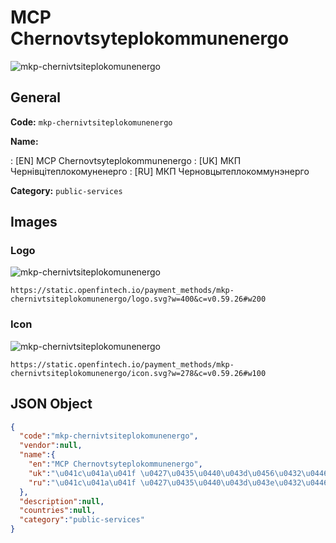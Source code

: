 
# MCP Chernovtsyteplokommunenergo 
![mkp-chernivtsiteplokomunenergo](https://static.openfintech.io/payment_methods/mkp-chernivtsiteplokomunenergo/logo.svg?w=400&c=v0.59.26#w200)  

## General 
**Code:** `mkp-chernivtsiteplokomunenergo` 
 
**Name:** 
 
:	[EN] MCP Chernovtsyteplokommunenergo 
:	[UK] МКП Чернівцітеплокомуненерго 
:	[RU] МКП Черновцытеплокоммунэнерго 
 
**Category:** `public-services` 
 

## Images 

### Logo 
![mkp-chernivtsiteplokomunenergo](https://static.openfintech.io/payment_methods/mkp-chernivtsiteplokomunenergo/logo.svg?w=400&c=v0.59.26#w200)  

```
https://static.openfintech.io/payment_methods/mkp-chernivtsiteplokomunenergo/logo.svg?w=400&c=v0.59.26#w200
```  

### Icon 
![mkp-chernivtsiteplokomunenergo](https://static.openfintech.io/payment_methods/mkp-chernivtsiteplokomunenergo/icon.svg?w=278&c=v0.59.26#w100)  

```
https://static.openfintech.io/payment_methods/mkp-chernivtsiteplokomunenergo/icon.svg?w=278&c=v0.59.26#w100
```  

## JSON Object 

```json
{
  "code":"mkp-chernivtsiteplokomunenergo",
  "vendor":null,
  "name":{
    "en":"MCP Chernovtsyteplokommunenergo",
    "uk":"\u041c\u041a\u041f \u0427\u0435\u0440\u043d\u0456\u0432\u0446\u0456\u0442\u0435\u043f\u043b\u043e\u043a\u043e\u043c\u0443\u043d\u0435\u043d\u0435\u0440\u0433\u043e",
    "ru":"\u041c\u041a\u041f \u0427\u0435\u0440\u043d\u043e\u0432\u0446\u044b\u0442\u0435\u043f\u043b\u043e\u043a\u043e\u043c\u043c\u0443\u043d\u044d\u043d\u0435\u0440\u0433\u043e"
  },
  "description":null,
  "countries":null,
  "category":"public-services"
}
```  
